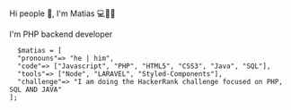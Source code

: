Hi people 👋, I'm Matias 💻👨‍💻

I'm PHP backend developer
```
  $matias = [
  "pronouns"=> "he | him",
  "code"=> ["Javascript", "PHP", "HTML5", "CSS3", "Java", "SQL"],
  "tools"=> ["Node", "LARAVEL", "Styled-Components"],
  "challenge"=> "I am doing the HackerRank challenge focused on PHP, SQL AND JAVA"
];




